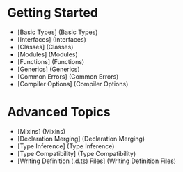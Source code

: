 # Getting Started

* [Basic Types] (Basic Types)
* [Interfaces] (Interfaces)
* [Classes] (Classes)
* [Modules] (Modules)
* [Functions] (Functions)
* [Generics] (Generics)
* [Common Errors] (Common Errors)
* [Compiler Options] (Compiler Options)

# Advanced Topics

* [Mixins] (Mixins)
* [Declaration Merging] (Declaration Merging) 
* [Type Inference] (Type Inference)
* [Type Compatibility] (Type Compatibility)
* [Writing Definition (.d.ts) Files] (Writing Definition Files)

